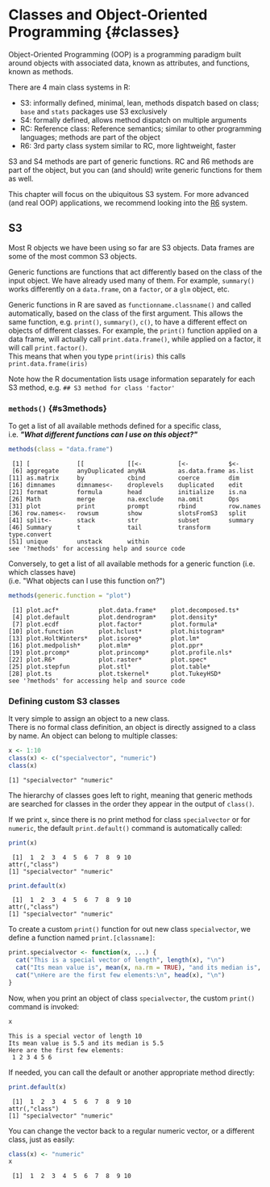 # Classes and Object-Oriented Programming {#classes}



Object-Oriented Programming (OOP) is a programming paradigm built around objects with associated data, known as attributes, and functions, known as methods.  

There are 4 main class systems in R:  

* S3: informally defined, minimal, lean, methods dispatch based on class; `base` and `stats` packages use S3 exclusively
* S4: formally defined, allows method dispatch on multiple arguments
* RC: Reference class: Reference semantics; similar to other programming languages; methods are part of the object
* R6: 3rd party class system similar to RC, more lightweight, faster

S3 and S4 methods are part of generic functions. RC and R6 methods are part of the object, but you can (and should) write generic functions for them as well.  

This chapter will focus on the ubiquitous S3 system. For more advanced (and real OOP) applications, we recommend looking into the [R6](https://r6.r-lib.org/index.html) system.

## S3

Most R objects we have been using so far are S3 objects. Data frames are some of the most common S3 objects.  

Generic functions are functions that act differently based on the class of the input object. We have already used many of them. For example, `summary()` works differently on a `data.frame`, on a `factor`, or a `glm` object, etc.

Generic functions in R are saved as `functionname.classname()` and called automatically, based on the class of the first argument. This allows the same function, e.g. `print()`, `summary()`, `c()`, to have a different effect on objects of different classes.
For example, the `print()` function applied on a data frame, will actually call `print.data.frame()`, while applied on a factor, it will call `print.factor()`.  
This means that when you type `print(iris)` this calls `print.data.frame(iris)`

Note how the R documentation lists usage information separately for each S3 method, e.g. `## S3 method for class 'factor'`

### `methods()` {#s3methods}

To get a list of all available methods defined for a specific class,  
i.e. ***"What different functions can I use on this object?"***


```r
methods(class = "data.frame")
```

```
 [1] [             [[            [[<-          [<-           $<-          
 [6] aggregate     anyDuplicated anyNA         as.data.frame as.list      
[11] as.matrix     by            cbind         coerce        dim          
[16] dimnames      dimnames<-    droplevels    duplicated    edit         
[21] format        formula       head          initialize    is.na        
[26] Math          merge         na.exclude    na.omit       Ops          
[31] plot          print         prompt        rbind         row.names    
[36] row.names<-   rowsum        show          slotsFromS3   split        
[41] split<-       stack         str           subset        summary      
[46] Summary       t             tail          transform     type.convert 
[51] unique        unstack       within       
see '?methods' for accessing help and source code
```

Conversely, to get a list of all available methods for a generic function (i.e. which classes have)  
(i.e. "What objects can I use this function on?")


```r
methods(generic.function = "plot")
```

```
 [1] plot.acf*           plot.data.frame*    plot.decomposed.ts*
 [4] plot.default        plot.dendrogram*    plot.density*      
 [7] plot.ecdf           plot.factor*        plot.formula*      
[10] plot.function       plot.hclust*        plot.histogram*    
[13] plot.HoltWinters*   plot.isoreg*        plot.lm*           
[16] plot.medpolish*     plot.mlm*           plot.ppr*          
[19] plot.prcomp*        plot.princomp*      plot.profile.nls*  
[22] plot.R6*            plot.raster*        plot.spec*         
[25] plot.stepfun        plot.stl*           plot.table*        
[28] plot.ts             plot.tskernel*      plot.TukeyHSD*     
see '?methods' for accessing help and source code
```

### Defining custom S3 classes

It very simple to assign an object to a new class.  
There is no formal class definition, an object is directly assigned to a class by name. An object can belong to multiple classes:


```r
x <- 1:10
class(x) <- c("specialvector", "numeric")
class(x)
```

```
[1] "specialvector" "numeric"      
```

The hierarchy of classes goes left to right, meaning that generic methods are searched for classes in the order they appear in the output of `class()`.

If we print `x`, since there is no print method for class `specialvector` or for `numeric`, the default `print.default()` command is automatically called:


```r
print(x)
```

```
 [1]  1  2  3  4  5  6  7  8  9 10
attr(,"class")
[1] "specialvector" "numeric"      
```

```r
print.default(x)
```

```
 [1]  1  2  3  4  5  6  7  8  9 10
attr(,"class")
[1] "specialvector" "numeric"      
```

To create a custom `print()` function for out new class `specialvector`, we define a function named `print.[classname]`:


```r
print.specialvector <- function(x, ...) {
  cat("This is a special vector of length", length(x), "\n")
  cat("Its mean value is", mean(x, na.rm = TRUE), "and its median is", median(x, na.rm = TRUE))
  cat("\nHere are the first few elements:\n", head(x), "\n")
}
```

Now, when you print an object of class `specialvector`, the custom `print()` command is invoked:


```r
x
```

```
This is a special vector of length 10 
Its mean value is 5.5 and its median is 5.5
Here are the first few elements:
 1 2 3 4 5 6 
```

If needed, you can call the default or another appropriate method directly:


```r
print.default(x)
```

```
 [1]  1  2  3  4  5  6  7  8  9 10
attr(,"class")
[1] "specialvector" "numeric"      
```

You can change the vector back to a regular numeric vector, or a different class, just as easily:


```r
class(x) <- "numeric"
x
```

```
 [1]  1  2  3  4  5  6  7  8  9 10
```
